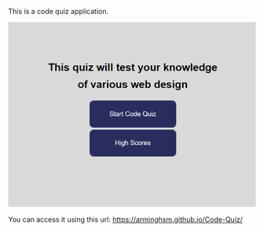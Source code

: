 This is a code quiz application.

![Screenshot](screenshot.png)

You can access it using this url: https://arminghsm.github.io/Code-Quiz/
